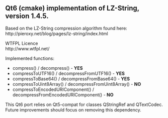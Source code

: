 
<h2>Qt6 (cmake) implementation of LZ-String, version 1.4.5.</h2>
<p>
Based on the LZ-String compression algorithm found here:<br/>
http://pieroxy.net/blog/pages/lz-string/index.html
</p>
<p>
WTFPL Licence<br/>
http://www.wtfpl.net/
</p>
Implemented functions:<br/>
<ul>
<li>compress() / decompress() - <b>YES</b></li>
<li>compressToUTF16() / decompressFromUTF16() - <b>YES</b></li>
<li>compressToBase64() / decompressFromBase64() - <b>YES</b></li>
<li>compressToUint8Array() / decompressFromUint8Array() - <b>NO</b></li>
<li>compressToEncodedURIComponent() / decompressFromEncodedURIComponent() - <b>NO</b></li>
</ul>

<p>
	This Qt6 port relies on Qt5-compat for classes QStringRef and QTextCodec.<br/>
	Future improvements should focus on removing this dependency.<br/>
	<br/></p>